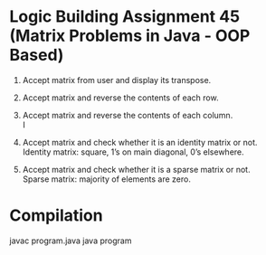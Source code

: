 # Logic Building Assignment 45 (Matrix Problems in Java - OOP Based)

1. Accept matrix from user and display its transpose.

2. Accept matrix and reverse the contents of each row.

3. Accept matrix and reverse the contents of each column.  
   I
4. Accept matrix and check whether it is an identity matrix or not.  
   Identity matrix: square, 1’s on main diagonal, 0’s elsewhere.

5. Accept matrix and check whether it is a sparse matrix or not.  
   Sparse matrix: majority of elements are zero.

# Compilation

javac program.java
java program
